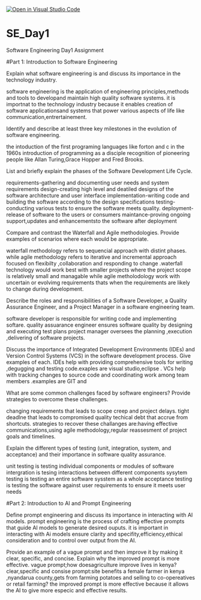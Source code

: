[![Open in Visual Studio Code](https://classroom.github.com/assets/open-in-vscode-2e0aaae1b6195c2367325f4f02e2d04e9abb55f0b24a779b69b11b9e10269abc.svg)](https://classroom.github.com/online_ide?assignment_repo_id=15679419&assignment_repo_type=AssignmentRepo)
# SE_Day1
Software Engineering Day1 Assignment

#Part 1: Introduction to Software Engineering

Explain what software engineering is and discuss its importance in the technology industry.

software engineering is the application of engineering principles,methods and tools to developand maintain high quality software systems.
it is importnat to the technology industry because it enables creation of software applicationsand systems that power various aspects of life like communication,entrertainement.


Identify and describe at least three key milestones in the evolution of software engineering.

the intoduction of the first programing languages like forton and c in the 1960s
introduction of programming as a disciple
recognition of pioneering people like Allan Turing,Grace Hopper and Fred Brooks.


List and briefly explain the phases of the Software Development Life Cycle.

requirements-gathering and documenting user needs and system requirements
design-creating high level and deatiled   designs of the software architecture and user interface
implementation-writing code and building the software according to the design specifications
testing-conducting various tests to ensure the software meets quality.
deployment-release of software to the users or consumers
maintance-proving ongoing support,updates and enhancementsto the software after deployment


Compare and contrast the Waterfall and Agile methodologies. Provide examples of scenarios where each would be appropriate.

waterfall methodology refers to sequencial approach with distint phases. while agile methodology refers to iterative and incremental approach focused on flexibilty ,collaboration and responding to change .waterfall technology would work best with smaller projects where the project scope is relatively small and managable while agile metholodology work with uncertain or evolvimg requirements thats when the requirements are likely to change during development.


Describe the roles and responsibilities of a Software Developer, a Quality Assurance Engineer, and a Project Manager in a software engineering team.

software developer is responsible for writing code and implementing softare.
quality assuarance engineer ensures software quality by designing and executing test plans
project manager oversees the planning ,execution ,delivering of software projects.

Discuss the importance of Integrated Development Environments (IDEs) and Version Control Systems (VCS) in the software development process. Give examples of each.
IDEs help with providing comprehensive tools for writing ,degugging and testing code.exaples are visual studio,eclipse .
VCs help with tracking changes to source code and coordinating work among team members .examples are GIT and 


What are some common challenges faced by software engineers? Provide strategies to overcome these challenges.

changing requirements that leads to scope creep and project delays.
tight deadlne that leads to compromised quality
techical debt that accrue from shortcuts.
strategies to recover these challanges are:having effective communications,using agile methodology,regular reassesment of project goals and timelines.


Explain the different types of testing (unit, integration, system, and acceptance) and their importance in software quality assurance.

unit testing is testing individual components or modules of software
intergration is tesing interactions between different components 
sysytem testing is testing an entire software sysstem as a whole
acceptance testing is testing the software against user requirements to ensure it meets user needs


#Part 2: Introduction to AI and Prompt Engineering


Define prompt engineering and discuss its importance in interacting with AI models.
prompt engineering is the process of crafting effective prompts that guide AI models to generate desired ouputs.
it is important in interacting with Ai models ensure clarity and specifity,efficiency,ethical consideration and to control over output from the AI.


Provide an example of a vague prompt and then improve it by making it clear, specific, and concise. Explain why the improved prompt is more effective.
vague prompt;how doesagriculture improve lives in kenya?
clear,specific and consise prompt:site benefits a female farmer in kenya ,nyandarua county,gets from farming potatoes and selling to co-opereatives or retail farming?
the improved prompt is more effective because it allows the AI to give more especic and effective results.

